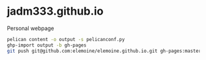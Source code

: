 # jadm333.github.io
Personal webpage

```bash
pelican content -o output -s pelicanconf.py
ghp-import output -b gh-pages
git push git@github.com:elemoine/elemoine.github.io.git gh-pages:master
```